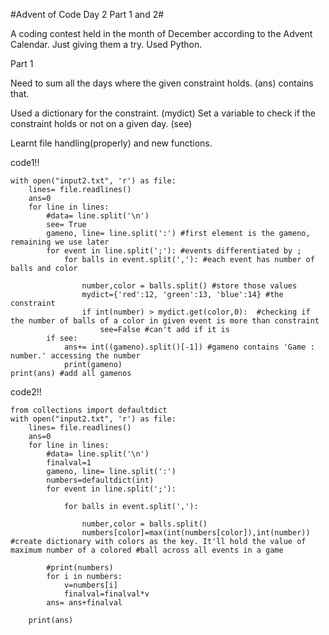 #Advent of Code Day 2 Part 1 and 2#


A coding contest held in the month of December according to the Advent Calendar. Just giving them a try. Used Python.

Part 1

Need to sum all the days where the given constraint holds.
(ans) contains that. 

Used a dictionary for the constraint.
(mydict)
Set a variable to check if the constraint holds or not on a given day. (see)


Learnt file handling(properly) and new functions.

code1!!


```
with open("input2.txt", 'r') as file:
    lines= file.readlines()
    ans=0
    for line in lines:
        #data= line.split('\n')
        see= True
        gameno, line= line.split(':') #first element is the gameno, remaining we use later
        for event in line.split(';'): #events differentiated by ;
            for balls in event.split(','): #each event has number of balls and color
                
                number,color = balls.split() #store those values
                mydict={'red':12, 'green':13, 'blue':14} #the constraint
                if int(number) > mydict.get(color,0):  #checking if the number of balls of a color in given event is more than constraint
                    see=False #can't add if it is
        if see:
            ans+= int((gameno).split()[-1]) #gameno contains 'Game : number.' accessing the number
            print(gameno)
print(ans) #add all gamenos
```

code2!!
```
from collections import defaultdict
with open("input2.txt", 'r') as file:
    lines= file.readlines()
    ans=0
    for line in lines:
        #data= line.split('\n')
        finalval=1
        gameno, line= line.split(':')
        numbers=defaultdict(int)
        for event in line.split(';'):
            
            for balls in event.split(','):
                
                number,color = balls.split()
                numbers[color]=max(int(numbers[color]),int(number)) #create dictionary with colors as the key. It'll hold the value of maximum number of a colored #ball across all events in a game
                  
        #print(numbers)
        for i in numbers:
            v=numbers[i]
            finalval=finalval*v
        ans= ans+finalval    
            
    print(ans)            

```
